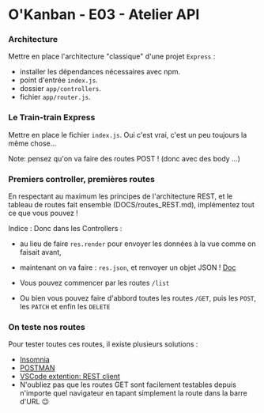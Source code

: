 # O'Kanban - E03 - Atelier API

### Architecture

Mettre en place l'architecture "classique" d'une projet `Express` :

- installer les dépendances nécessaires avec npm.
- point d'entrée `index.js`.
- dossier `app/controllers`.
- fichier `app/router.js`.

### Le Train-train Express

Mettre en place le fichier `index.js`. Oui c'est vrai, c'est un peu toujours la même chose...

Note: pensez qu'on va faire des routes POST ! (donc avec des body ...)

### Premiers controller, premières routes

En respectant au maximum les principes de l'architecture REST, et le tableau de routes fait ensemble (DOCS/routes_REST.md), implémentez tout ce que vous pouvez !

Indice : Donc dans les Controllers :
- au lieu de faire `res.render` pour envoyer les données à la vue comme on faisait avant,
- maintenant on va faire : `res.json`, et renvoyer un objet JSON !
[Doc](http://expressjs.com/en/api.html#res.json)

- Vous pouvez commencer par les routes `/list`
- Ou bien vous pouvez faire d'abbord toutes les routes `/GET`, puis les `POST`, les `PATCH` et enfin les `DELETE`

### On teste nos routes 

Pour tester toutes ces routes, il existe plusieurs solutions :

- [Insomnia](https://support.insomnia.rest/article/23-installation#ubuntu)
- [POSTMAN](https://www.getpostman.com/)
- [VSCode extention: REST client](https://marketplace.visualstudio.com/items?itemName=humao.rest-client)
- N'oubliez pas que les routes GET sont facilement testables depuis n'importe quel navigateur en tapant simplement la route dans la barre d'URL 😉

